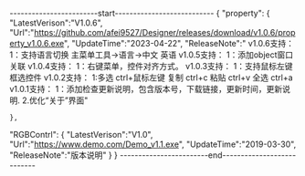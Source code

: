 ------------------------start---------------------------
{
"property":
	{
		"LatestVerison":"V1.0.6",
		"Url":"https://github.com/afei9527/Designer/releases/download/v1.0.6/property_v1.0.6.exe",
		"UpdateTime":"2023-04-22",
      	"ReleaseNote":" 
	                    v1.0.6支持：
			    1：支持语言切换  主菜单工具->语言->中文 英语 
	                    v1.0.5支持：
			    1：添加object窗口关联 
	                    v1.0.4支持：
			    1：右键菜单，控件对齐方式。
                            v1.0.3支持：
                            1：支持鼠标左键框选控件
                            v1.0.2支持：
                            1:多选 ctrl+鼠标左键 复制 ctrl+c  粘贴 ctrl+v 全选 ctrl+a 
                            v1.0.1支持：
                            1：添加检查更新说明，包含版本号，下载链接，更新时间，更新说明.
                            2.优化“关于”界面"
			    


	},
"RGBContrl":
	{
		"LatestVerison":"V1.0",
		"Url":"https://www.demo.com/Demo_v1.1.exe",
		"UpdateTime":"2019-03-30",
       		"ReleaseNote":"版本说明"
	}
}
------------------------end---------------------------

